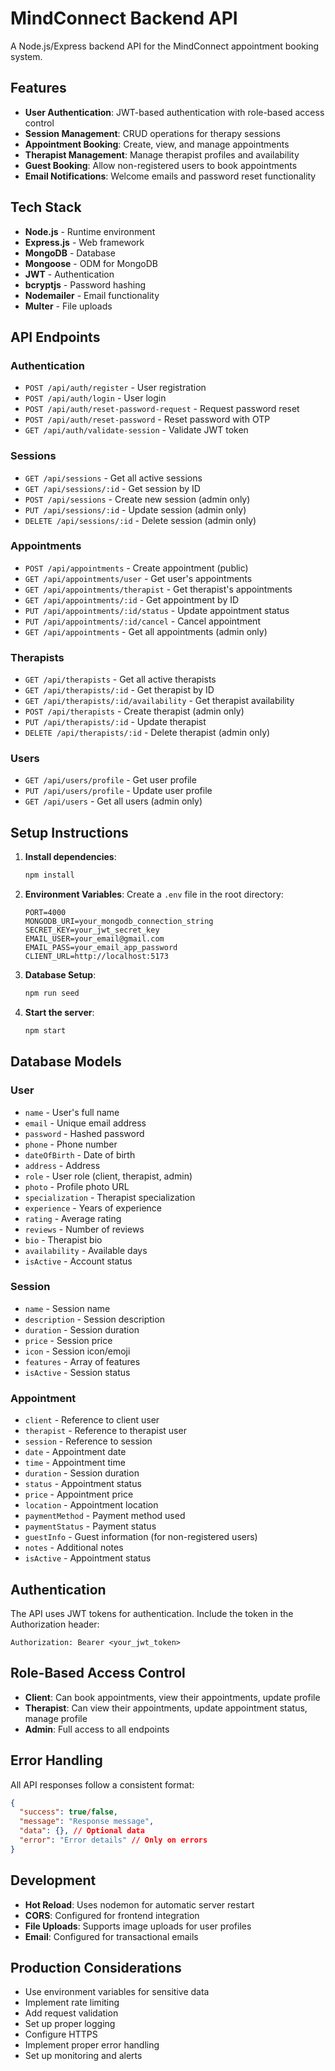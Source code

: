 # MindConnect Backend API

A Node.js/Express backend API for the MindConnect appointment booking system.

## Features

- **User Authentication**: JWT-based authentication with role-based access control
- **Session Management**: CRUD operations for therapy sessions
- **Appointment Booking**: Create, view, and manage appointments
- **Therapist Management**: Manage therapist profiles and availability
- **Guest Booking**: Allow non-registered users to book appointments
- **Email Notifications**: Welcome emails and password reset functionality

## Tech Stack

- **Node.js** - Runtime environment
- **Express.js** - Web framework
- **MongoDB** - Database
- **Mongoose** - ODM for MongoDB
- **JWT** - Authentication
- **bcryptjs** - Password hashing
- **Nodemailer** - Email functionality
- **Multer** - File uploads

## API Endpoints

### Authentication
- `POST /api/auth/register` - User registration
- `POST /api/auth/login` - User login
- `POST /api/auth/reset-password-request` - Request password reset
- `POST /api/auth/reset-password` - Reset password with OTP
- `GET /api/auth/validate-session` - Validate JWT token

### Sessions
- `GET /api/sessions` - Get all active sessions
- `GET /api/sessions/:id` - Get session by ID
- `POST /api/sessions` - Create new session (admin only)
- `PUT /api/sessions/:id` - Update session (admin only)
- `DELETE /api/sessions/:id` - Delete session (admin only)

### Appointments
- `POST /api/appointments` - Create appointment (public)
- `GET /api/appointments/user` - Get user's appointments
- `GET /api/appointments/therapist` - Get therapist's appointments
- `GET /api/appointments/:id` - Get appointment by ID
- `PUT /api/appointments/:id/status` - Update appointment status
- `PUT /api/appointments/:id/cancel` - Cancel appointment
- `GET /api/appointments` - Get all appointments (admin only)

### Therapists
- `GET /api/therapists` - Get all active therapists
- `GET /api/therapists/:id` - Get therapist by ID
- `GET /api/therapists/:id/availability` - Get therapist availability
- `POST /api/therapists` - Create therapist (admin only)
- `PUT /api/therapists/:id` - Update therapist
- `DELETE /api/therapists/:id` - Delete therapist (admin only)

### Users
- `GET /api/users/profile` - Get user profile
- `PUT /api/users/profile` - Update user profile
- `GET /api/users` - Get all users (admin only)

## Setup Instructions

1. **Install dependencies**:
   ```bash
   npm install
   ```

2. **Environment Variables**:
   Create a `.env` file in the root directory:
   ```env
   PORT=4000
   MONGODB_URI=your_mongodb_connection_string
   SECRET_KEY=your_jwt_secret_key
   EMAIL_USER=your_email@gmail.com
   EMAIL_PASS=your_email_app_password
   CLIENT_URL=http://localhost:5173
   ```

3. **Database Setup**:
   ```bash
   npm run seed
   ```

4. **Start the server**:
   ```bash
   npm start
   ```

## Database Models

### User
- `name` - User's full name
- `email` - Unique email address
- `password` - Hashed password
- `phone` - Phone number
- `dateOfBirth` - Date of birth
- `address` - Address
- `role` - User role (client, therapist, admin)
- `photo` - Profile photo URL
- `specialization` - Therapist specialization
- `experience` - Years of experience
- `rating` - Average rating
- `reviews` - Number of reviews
- `bio` - Therapist bio
- `availability` - Available days
- `isActive` - Account status

### Session
- `name` - Session name
- `description` - Session description
- `duration` - Session duration
- `price` - Session price
- `icon` - Session icon/emoji
- `features` - Array of features
- `isActive` - Session status

### Appointment
- `client` - Reference to client user
- `therapist` - Reference to therapist user
- `session` - Reference to session
- `date` - Appointment date
- `time` - Appointment time
- `duration` - Session duration
- `status` - Appointment status
- `price` - Appointment price
- `location` - Appointment location
- `paymentMethod` - Payment method used
- `paymentStatus` - Payment status
- `guestInfo` - Guest information (for non-registered users)
- `notes` - Additional notes
- `isActive` - Appointment status

## Authentication

The API uses JWT tokens for authentication. Include the token in the Authorization header:

```
Authorization: Bearer <your_jwt_token>
```

## Role-Based Access Control

- **Client**: Can book appointments, view their appointments, update profile
- **Therapist**: Can view their appointments, update appointment status, manage profile
- **Admin**: Full access to all endpoints

## Error Handling

All API responses follow a consistent format:

```json
{
  "success": true/false,
  "message": "Response message",
  "data": {}, // Optional data
  "error": "Error details" // Only on errors
}
```

## Development

- **Hot Reload**: Uses nodemon for automatic server restart
- **CORS**: Configured for frontend integration
- **File Uploads**: Supports image uploads for user profiles
- **Email**: Configured for transactional emails

## Production Considerations

- Use environment variables for sensitive data
- Implement rate limiting
- Add request validation
- Set up proper logging
- Configure HTTPS
- Implement proper error handling
- Set up monitoring and alerts 